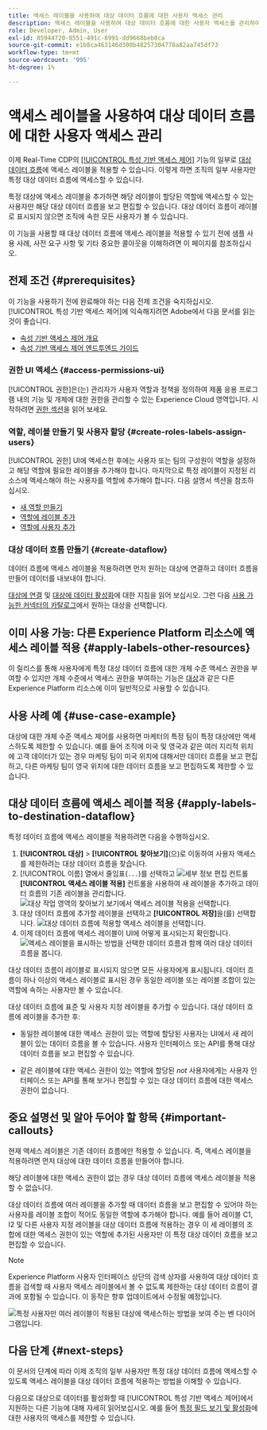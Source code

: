 ```yaml
---
title: 액세스 레이블을 사용하여 대상 데이터 흐름에 대한 사용자 액세스 관리
description: 액세스 레이블을 사용하여 대상 데이터 흐름에 대한 사용자 액세스를 관리하여 조직의 일부 사용자만 특정 대상 데이터 흐름에 액세스할 수 있도록 하는 방법을 알아봅니다.
role: Developer, Admin, User
exl-id: 85944720-8551-491c-8991-dd9668beb0ca
source-git-commit: e1b8ca463146d300b48257304778a82aa745df73
workflow-type: tm+mt
source-wordcount: '995'
ht-degree: 1%

---
```


# 액세스 레이블을 사용하여 대상 데이터 흐름에 대한 사용자 액세스 관리

이제 Real-Time CDP의 [[!UICONTROL 특성 기반 액세스 제어]](overview.md) 기능의 일부로 [대상 데이터 흐름](../../dataflows/ui/monitor-destinations.md)에 액세스 레이블을 적용할 수 있습니다. 이렇게 하면 조직의 일부 사용자만 특정 대상 데이터 흐름에 액세스할 수 있습니다.

특정 대상에 액세스 레이블을 추가하면 해당 레이블이 할당된 역할에 액세스할 수 있는 사용자만 해당 대상 데이터 흐름을 보고 편집할 수 있습니다. 대상 데이터 흐름이 레이블로 표시되지 않으면 조직에 속한 모든 사용자가 볼 수 있습니다.

이 기능을 사용할 때 대상 데이터 흐름에 액세스 레이블을 적용할 수 있기 전에 샘플 사용 사례, 사전 요구 사항 및 기타 중요한 콜아웃을 이해하려면 이 페이지를 참조하십시오.

## 전제 조건 {#prerequisites}

이 기능을 사용하기 전에 완료해야 하는 다음 전제 조건을 숙지하십시오. [!UICONTROL 특성 기반 액세스 제어]에 익숙해지려면 Adobe에서 다음 문서를 읽는 것이 좋습니다.

* [속성 기반 액세스 제어 개요](/help/access-control/abac/overview.md)
* [속성 기반 액세스 제어 엔드투엔드 가이드](/help/access-control/abac/end-to-end-guide.md)

### 권한 UI 액세스 {#access-permissions-ui}

[!UICONTROL 권한]은(는) 관리자가 사용자 역할과 정책을 정의하여 제품 응용 프로그램 내의 기능 및 개체에 대한 권한을 관리할 수 있는 Experience Cloud 영역입니다. 시작하려면 [권한 섹션](/help/access-control/abac/end-to-end-guide.md#permissions)을 읽어 보세요.

### 역할, 레이블 만들기 및 사용자 할당 {#create-roles-labels-assign-users}

[!UICONTROL 권한] UI에 액세스한 후에는 사용자 또는 팀의 구성원이 역할을 설정하고 해당 역할에 필요한 레이블을 추가해야 합니다. 마지막으로 특정 레이블이 지정된 리소스에 액세스해야 하는 사용자를 역할에 추가해야 합니다. 다음 설명서 섹션을 참조하십시오.

* [새 역할 만들기](/help/access-control/abac/ui/roles.md)
* [역할에 레이블 추가](/help/access-control/abac/end-to-end-guide.md#label-roles)
* [역할에 사용자 추가](/help/access-control/ui/users.md)

### 대상 데이터 흐름 만들기 {#create-dataflow}

데이터 흐름에 액세스 레이블을 적용하려면 먼저 원하는 대상에 연결하고 데이터 흐름을 만들어 데이터를 내보내야 합니다.

[대상에 연결](/help/destinations/ui/connect-destination.md) 및 [대상에 데이터 활성화](/help/destinations/ui/activation-overview.md)에 대한 지침을 읽어 보십시오. 그런 다음 [사용 가능한 커넥터의 카탈로그](/help/destinations/catalog/overview.md)에서 원하는 대상을 선택합니다.

## 이미 사용 가능: 다른 Experience Platform 리소스에 액세스 레이블 적용 {#apply-labels-other-resources}

이 릴리스를 통해 사용자에게 특정 대상 데이터 흐름에 대한 개체 수준 액세스 권한을 부여할 수 있지만 개체 수준에서 액세스 권한을 부여하는 기능은 [대상](/help/access-control/abac/end-to-end-guide.md#apply-labels-to-segments)과 같은 다른 Experience Platform 리소스에 이미 일반적으로 사용할 수 있습니다.

## 사용 사례 예 {#use-case-example}

대상에 대한 개체 수준 액세스 제어를 사용하면 마케터의 특정 팀이 특정 대상에만 액세스하도록 제한할 수 있습니다. 예를 들어 조직에 미국 및 영국과 같은 여러 지리적 위치에 고객 데이터가 있는 경우 마케팅 팀이 미국 위치에 대해서만 데이터 흐름을 보고 편집하고, 다른 마케팅 팀이 영국 위치에 대한 데이터 흐름을 보고 편집하도록 제한할 수 있습니다.

## 대상 데이터 흐름에 액세스 레이블 적용 {#apply-labels-to-destination-dataflow}

특정 데이터 흐름에 액세스 레이블을 적용하려면 다음을 수행하십시오.

1. **[!UICONTROL 대상]** > **[!UICONTROL 찾아보기]**(으)로 이동하여 사용자 액세스를 제한하려는 대상 데이터 흐름을 찾습니다.
1. [!UICONTROL 이름] 열에서 줄임표(`...`)를 선택하고 ![세부 정보 편집 컨트롤](/help/images/icons/key.png) **[!UICONTROL 액세스 레이블 적용]** 컨트롤을 사용하여 새 레이블을 추가하고 데이터 흐름의 기존 레이블을 관리합니다.
   ![대상 작업 영역의 찾아보기 보기에서 액세스 레이블 적용을 선택합니다.](/help/access-control/images/olac/apply-access-labels.png)
1. 대상 데이터 흐름에 추가할 레이블을 선택하고 **[!UICONTROL 저장]**&#x200B;을(를) 선택합니다.
   ![대상 데이터 흐름에 적용할 액세스 레이블을 선택합니다.](/help/access-control/images/olac/view-access-labels.png)
1. 이제 데이터 흐름에 액세스 레이블이 UI에 어떻게 표시되는지 확인합니다.
   ![액세스 레이블을 표시하는 방법을 선택한 데이터 흐름과 함께 여러 대상 데이터 흐름을 봅니다.](/help/access-control/images/olac/dataflow-with-access-label.png)

대상 데이터 흐름이 레이블로 표시되지 않으면 모든 사용자에게 표시됩니다. 데이터 흐름이 하나 이상의 액세스 레이블로 표시된 경우 동일한 레이블 또는 레이블 조합이 있는 역할에 속하는 사용자만 볼 수 있습니다.

대상 데이터 흐름에 표준 및 사용자 지정 레이블을 추가할 수 있습니다. 대상 데이터 흐름에 레이블을 추가한 후:

* 동일한 레이블에 대한 액세스 권한이 있는 역할에 할당된 사용자는 UI에서 새 레이블이 있는 데이터 흐름을 볼 수 있습니다. 사용자 인터페이스 또는 API를 통해 대상 데이터 흐름을 보고 편집할 수 있습니다.

* 같은 레이블에 대한 액세스 권한이 있는 역할에 할당된 *not* 사용자에게는 사용자 인터페이스 또는 API를 통해 보거나 편집할 수 있는 대상 데이터 흐름에 대한 액세스 권한이 없습니다.

## 중요 설명선 및 알아 두어야 할 항목 {#important-callouts}

현재 액세스 레이블은 기존 데이터 흐름에만 적용할 수 있습니다. 즉, 액세스 레이블을 적용하려면 먼저 대상에 대한 데이터 흐름을 만들어야 합니다.

해당 레이블에 대한 액세스 권한이 없는 경우 대상 데이터 흐름에 액세스 레이블을 적용할 수 없습니다.

대상 데이터 흐름에 여러 레이블을 추가할 때 데이터 흐름을 보고 편집할 수 있어야 하는 사용자를 레이블 조합이 적어도 동일한 역할에 추가해야 합니다. 예를 들어 레이블 C1, I2 및 다른 사용자 지정 레이블을 대상 데이터 흐름에 적용하는 경우 이 세 레이블의 조합에 대한 액세스 권한이 있는 역할에 추가된 사용자만 이 특정 대상 데이터 흐름을 보고 편집할 수 있습니다.

>[!NOTE]
>
> Experience Platform 사용자 인터페이스 상단의 검색 상자를 사용하여 대상 데이터 흐름을 검색할 때 사용자 액세스 레이블에서 볼 수 없도록 제한하는 대상 데이터 흐름이 결과에 포함될 수 있습니다. 이 동작은 향후 업데이트에서 수정될 예정입니다.

![특정 사용자만 여러 레이블이 적용된 대상에 액세스하는 방법을 보여 주는 벤 다이어그램입니다.](/help/access-control/images/olac/multiple-labels-venn.png)

## 다음 단계 {#next-steps}

이 문서의 단계에 따라 이제 조직의 일부 사용자만 특정 대상 데이터 흐름에 액세스할 수 있도록 액세스 레이블을 대상 데이터 흐름에 적용하는 방법을 이해할 수 있습니다.

다음으로 대상으로 데이터를 활성화할 때 [!UICONTROL 특성 기반 액세스 제어]에서 지원하는 다른 기능에 대해 자세히 읽어보십시오. 예를 들어 [특정 필드 보기 및 활성화](/help/access-control/abac/overview.md#destinations)에 대한 사용자의 액세스를 제한할 수 있습니다.
